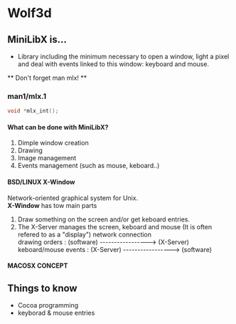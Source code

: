 # Wolf3d

## MiniLibX is...
- Library including the minimum necessary to open a window, light a pixel and deal with events linked to this window: keyboard and mouse. 

** Don't forget man mlx! **  

### man1/mlx.1
```c
void *mlx_int();
```
#### What can be done with MiniLibX?
1. Dimple window creation
2. Drawing
3. Image management
4. Events management (such as mouse, keboard..)

#### BSD/LINUX X-Window
Network-oriented graphical system for Unix.<br>
**X-Window** has tow main parts
1. Draw something on the screen and/or get keboard entries.
2. The X-Server manages the screen, keboard and mouse (It is often refered to as a "display")
                                  network connection  
drawing orders       : (software) -----------------> (X-Server)  
keboard/mouse events : (X-Server) -----------------> (software)  

#### MACOSX CONCEPT


## Things to know
* Cocoa programming
* keyborad & mouse entries
